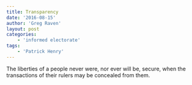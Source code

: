 ```yaml
---
title: Transparency
date: '2016-08-15'
author: 'Greg Raven'
layout: post
categories:
    - 'informed electorate'
tags:
    - 'Patrick Henry'
---
```


The liberties of a people never were, nor ever will be, secure, when the transactions of their rulers may be concealed from them.